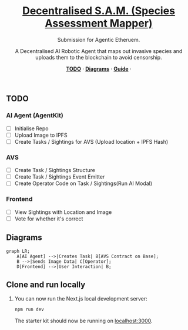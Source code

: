 <a href="https://decentralised-sam.vercel.app/">
  <h1 align="center">Decentralised S.A.M. (Species Assessment Mapper)</h1>
</a>

<p align="center">
Submission for Agentic Etheruem.
</p>

<p align="center">
A Decentralised AI Robotic Agent that maps out invasive species and uploads them to the blockchain to avoid censorship.
</p>

<p align="center">
  <a href="#todo"><strong>TODO</strong></a> ·
  <a href="#diagrams"><strong>Diagrams</strong></a> ·
  <a href="#clone-and-run-locally"><strong>Guide</strong></a> ·
</p>
<br/>

## TODO

### AI Agent (AgentKit)

-   [ ] Initialise Repo
-   [ ] Upload Image to IPFS
-   [ ] Create Tasks / Sightings for AVS (Upload location + IPFS Hash)

### AVS

-   [ ] Create Task / Sightings Structure
-   [ ] Create Task / Sightings Event Emitter
-   [ ] Create Operator Code on Task / Sightings(Run AI Modal)

### Frontend

-   [ ] View Sightings with Location and Image
-   [ ] Vote for whether it's correct

## Diagrams

```mermaid
graph LR;
    A[AI Agent] -->|Creates Task| B[AVS Contract on Base];
    B -->|Sends Image Data| C[Operator];
    D[Frontend] -->|User Interaction| B;
```

## Clone and run locally

1. You can now run the Next.js local development server:

    ```bash
    npm run dev
    ```

    The starter kit should now be running on [localhost:3000](http://localhost:3000/).
